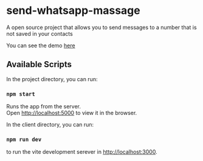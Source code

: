# send-whatsapp-massage
A open source project that allows you to send messages to a number that is not saved in your contacts

You can see the demo [here](http://quick-message-for-whatsapp.vercel.app/)

## Available Scripts

In the project directory, you can run:

### `npm start`

Runs the app from the server.\
Open [http://localhost:5000](http://localhost:5000) to view it in the browser.

In the client directory, you can run:

### `npm run dev`

to run the vite development serever in [http://localhost:3000](http://localhost:3000).

